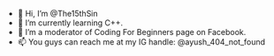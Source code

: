 - 👋 Hi, I’m @The15thSin
- 🌱 I’m currently learning C++.
- 💞️ I’m a moderator of Coding For Beginners page on Facebook. 
- 📫 You guys can reach me at my IG handle: @ayush_404_not_found

<!---
The15thSin/The15thSin is a ✨ special ✨ repository because its `README.md` (this file) appears on your GitHub profile.
You can click the Preview link to take a look at your changes.
--->
